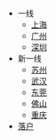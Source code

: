 - 一线
  - [上海](上海.md)
  - [广州](广州.md)
  - [深圳](深圳.md)
- 新一线
  - [苏州](苏州/苏州.md)
  - [武汉](武汉.md)
  - [东莞](东莞.md)
  - [佛山](佛山.md)
  - [重庆](ChongQing/README.md)
- [落户](落户.md)